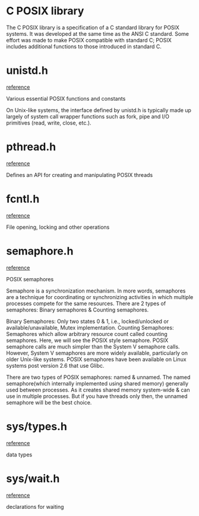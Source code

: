 # C POSIX library

The C POSIX library is a specification of a C standard library for POSIX systems. It was developed at the same time as the ANSI C standard. Some effort was made to make POSIX compatible with standard C; POSIX includes additional functions to those introduced in standard C.

# unistd.h

[reference](https://pubs.opengroup.org/onlinepubs/9699919799/basedefs/unistd.h.html)

Various essential POSIX functions and constants

On Unix-like systems, the interface defined by unistd.h is typically made up largely of system call wrapper functions such as fork, pipe and I/O primitives (read, write, close, etc.).

# pthread.h

[reference](https://pubs.opengroup.org/onlinepubs/9699919799/basedefs/pthread.h.html)

Defines an API for creating and manipulating POSIX threads

# fcntl.h

[reference](https://pubs.opengroup.org/onlinepubs/9699919799/basedefs/fcntl.h.html)

File opening, locking and other operations

# semaphore.h

[reference](https://pubs.opengroup.org/onlinepubs/9699919799/basedefs/semaphore.h.html)

POSIX semaphores

Semaphore is a synchronization mechanism. In more words, semaphores are a technique for coordinating or synchronizing activities in which multiple processes compete for the same resources. There are 2 types of semaphores: Binary semaphores & Counting semaphores.

Binary Semaphores: Only two states 0 & 1, i.e., locked/unlocked or available/unavailable, Mutex implementation.
Counting Semaphores: Semaphores which allow arbitrary resource count called counting semaphores.
Here, we will see the POSIX style semaphore. POSIX semaphore calls are much simpler than the System V semaphore calls. However, System V semaphores are more widely available, particularly on older Unix-like systems. POSIX semaphores have been available on Linux systems post version 2.6 that use Glibc.

There are two types of POSIX semaphores: named & unnamed. The named semaphore(which internally implemented using shared memory) generally used between processes. As it creates shared memory system-wide & can use in multiple processes. But if you have threads only then, the unnamed semaphore will be the best choice.

# sys/types.h

[reference](https://pubs.opengroup.org/onlinepubs/9699919799/basedefs/sys_types.h.html#tag_13_65)

data types

# sys/wait.h

[reference](https://pubs.opengroup.org/onlinepubs/9699919799/basedefs/sys_wait.h.html#tag_13_69)

declarations for waiting

